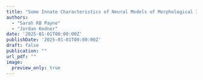 ```yaml
---
title: "Some Innate Characteristics of Neural Models of Morphological Inflection"
authors:
  - "Sarah RB Payne"
  - "Jordan Kodner"
date: '2025-01-01T00:00:00Z'
publishDate: '2025-01-01T00:00:00Z'
draft: false
publication: ""
url_pdf: ""
image:
  preview_only: true
---
```

